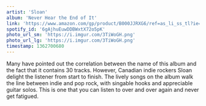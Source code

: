 ```yaml
---
artist: 'Sloan'
album: 'Never Hear the End of It'
link: 'https://www.amazon.com/gp/product/B000JJRXG6/ref=as_li_ss_tl?ie=UTF8&amp;camp=1789&amp;creative=390957&amp;creativeASIN=B000JJRXG6&amp;linkCode=as2&amp;tag=besalbintheun-20'
spotify_id: '6gAjhuEuwDDBWxtX72o5pK'
photo_url_sm: 'https://i.imgur.com/3TiWoGH.png'
photo_url_lg: 'https://i.imgur.com/3TiWoGH.png'
timestamp: 1362700680
---
```

Many have pointed out the correlation between the name of this album and the fact that it contains 30 tracks. However, Canadian indie rockers Sloan delight the listener from start to finish. The lively songs on the album walk the line between indie and pop rock, with singable hooks and appreciable guitar solos. This is one that you can listen to over and over again and never get fatigued.